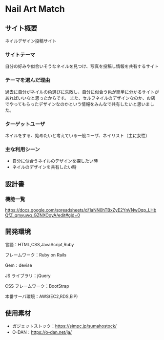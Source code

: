 # Nail Art Match

## サイト概要

ネイルデザイン投稿サイト

### サイトテーマ

自分の好みや似合いそうなネイルを見つけ、写真を投稿し情報を共有するサイト

### テーマを選んだ理由

過去に自分がネイルの色選びに失敗し、自分に似合う色が簡単に分かるサイトがあればいいなと思ったからです。
また、セルフネイルのデザインなのか、お店でやってもらったデザインなのかという情報をみんなで共有したいと思いました。

### ターゲットユーザ

ネイルをする、始めたいと考えている一般ユーザ、ネイリスト（主に女性）

### 主な利用シーン

- 自分に似合うネイルのデザインを探したい時
- ネイルのデザインを共有したい時

## 設計書

### 機能一覧

https://docs.google.com/spreadsheets/d/1aNN0hTBxZyE2YnVNwOqp_LHbQfZ_qmyuwq_GZNXOoyA/edit#gid=0

## 開発環境

言語：HTML,CSS,JavaScript,Ruby

フレームワーク：Ruby on Rails

Gem：devise

JS ライブラリ：jQuery

CSS フレームワーク：BootStrap

本番サーバ環境：AWS(EC2,RDS,EIP)

## 使用素材

- ガジェットストック：https://simpc.jp/sumahostock/
- O-DAN：https://o-dan.net/ja/
